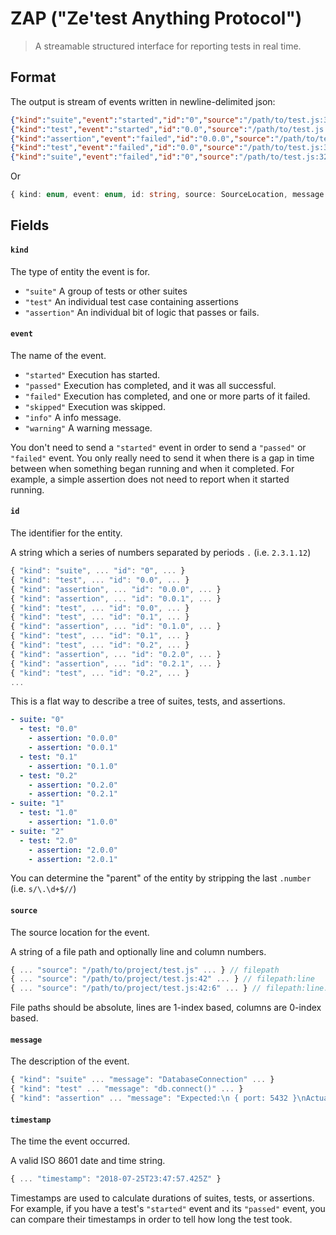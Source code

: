 # ZAP ("Ze'test Anything Protocol")

> A streamable structured interface for reporting tests in real time.

## Format

The output is stream of events written in newline-delimited json:

```json
{"kind":"suite","event":"started","id":"0","source":"/path/to/test.js:32:4","message":"DatabaseConnection","timestamp":"2018-07-25T23:47:57.133Z"}
{"kind":"test","event":"started","id":"0.0","source":"/path/to/test.js:36:6","message":"db.connect()","timestamp":"2018-07-25T23:47:57.425Z"}
{"kind":"assertion","event":"failed","id":"0.0.0","source":"/path/to/test.js:42:6","message":"Expected:\n { port: 5432 }\nActual:\n  { port: 8000 }","timestamp":"2018-07-25T23:47:58.102Z"}
{"kind":"test","event":"failed","id":"0.0","source":"/path/to/test.js:36:6","message":"db.connect()","timestamp":"2018-07-25T23:47:58.175Z"}
{"kind":"suite","event":"failed","id":"0","source":"/path/to/test.js:32:4","message":"DatabaseConnection","timestamp":"2018-07-25T23:47:58.201Z"}
```

Or

```ts
{ kind: enum, event: enum, id: string, source: SourceLocation, message: string, timestamp: DateTime }
```

## Fields

#### `kind`

The type of entity the event is for.

- `"suite"` A group of tests or other suites
- `"test"` An individual test case containing assertions
- `"assertion"` An individual bit of logic that passes or fails.

#### `event`

The name of the event.

- `"started"` Execution has started.
- `"passed"` Execution has completed, and it was all successful.
- `"failed"` Execution has completed, and one or more parts of it failed.
- `"skipped"` Execution was skipped.
- `"info"` A info message.
- `"warning"` A warning message.

You don't need to send a `"started"` event in order to send a `"passed"` or
`"failed"` event. You only really need to send it when there is a gap in time
between when something began running and when it completed. For example, a
simple assertion does not need to report when it started running.

#### `id`

The identifier for the entity.

A string which a series of numbers separated by periods `.` (i.e. `2.3.1.12`)

```js
{ "kind": "suite", ... "id": "0", ... }
{ "kind": "test", ... "id": "0.0", ... }
{ "kind": "assertion", ... "id": "0.0.0", ... }
{ "kind": "assertion", ... "id": "0.0.1", ... }
{ "kind": "test", ... "id": "0.0", ... }
{ "kind": "test", ... "id": "0.1", ... }
{ "kind": "assertion", ... "id": "0.1.0", ... }
{ "kind": "test", ... "id": "0.1", ... }
{ "kind": "test", ... "id": "0.2", ... }
{ "kind": "assertion", ... "id": "0.2.0", ... }
{ "kind": "assertion", ... "id": "0.2.1", ... }
{ "kind": "test", ... "id": "0.2", ... }
...
```

This is a flat way to describe a tree of suites, tests, and assertions.

```yaml
- suite: "0"
  - test: "0.0"
    - assertion: "0.0.0"
    - assertion: "0.0.1"
  - test: "0.1"
    - assertion: "0.1.0"
  - test: "0.2"
    - assertion: "0.2.0"
    - assertion: "0.2.1"
- suite: "1"
  - test: "1.0"
    - assertion: "1.0.0"
- suite: "2"
  - test: "2.0"
    - assertion: "2.0.0"
    - assertion: "2.0.1"
```

You can determine the "parent" of the entity by stripping the last `.number`
(i.e. `s/\.\d+$//`)

#### `source`

The source location for the event.

A string of a file path and optionally line and column numbers.

```js
{ ... "source": "/path/to/project/test.js" ... } // filepath
{ ... "source": "/path/to/project/test.js:42" ... } // filepath:line
{ ... "source": "/path/to/project/test.js:42:6" ... } // filepath:line:column
```

File paths should be absolute, lines are 1-index based, columns are 0-index
based.

#### `message`

The description of the event.

```js
{ "kind": "suite" ... "message": "DatabaseConnection" ... }
{ "kind": "test" ... "message": "db.connect()" ... }
{ "kind": "assertion" ... "message": "Expected:\n { port: 5432 }\nActual:\n  { port: 8000 }" ... }
```

#### `timestamp`

The time the event occurred.

A valid ISO 8601 date and time string.

```js
{ ... "timestamp": "2018-07-25T23:47:57.425Z" }
```

Timestamps are used to calculate durations of suites, tests, or assertions. For
example, if you have a test's `"started"` event and its `"passed"` event, you
can compare their timestamps in order to tell how long the test took.
